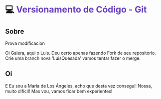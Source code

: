 # 💻 <span style="color: #6842c2"> Versionamento de Código - Git </span>

## Sobre
Prova modificacion


Oi Galera, aqui o Luis. Deu certo apenas fazendo Fork de seu repositorio. Crie uma branch nova 'LuisQuesada'
vamos tentar fazer o merge.

## Oi

E Eu sou a María de Los Ángeles, acho que desta vez consegui! Nossa, muito dificil! Mas vou, vamos ficar bem experientes!

